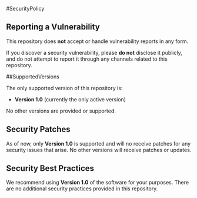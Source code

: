 #SecurityPolicy

## Reporting a Vulnerability

This repository does **not** accept or handle vulnerability reports in any form.

If you discover a security vulnerability, please **do not** disclose it publicly, and do not attempt to report it through any channels related to this repository.

##SupportedVersions

The only supported version of this repository is:

- **Version 1.0** (currently the only active version)

No other versions are provided or supported.

## Security Patches

As of now, only **Version 1.0** is supported and will no receive patches for any security issues that arise. No other versions will receive patches or updates.

## Security Best Practices

We recommend using **Version 1.0** of the software for your purposes. There are no additional security practices provided in this repository.
